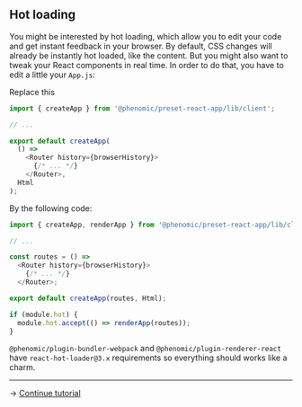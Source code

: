 ## Hot loading

You might be interested by hot loading, which allow you to edit your code and
get instant feedback in your browser.
By default, CSS changes will already be instantly hot loaded, like the content.
But you might also want to tweak your React components in real time.
In order to do that, you have to edit a little your `App.js`:

Replace this

```js
import { createApp } from '@phenomic/preset-react-app/lib/client';

// ...

export default createApp(
  () =>
    <Router history={browserHistory}>
      {/* ... */}
    </Router>,
  Html
);
```

By the following code:

```js
import { createApp, renderApp } from '@phenomic/preset-react-app/lib/client';

// ...

const routes = () =>
  <Router history={browserHistory}>
    {/* ... */}
  </Router>;

export default createApp(routes, Html);

if (module.hot) {
  module.hot.accept(() => renderApp(routes));
}
```

``@phenomic/plugin-bundler-webpack`` and ``@phenomic/plugin-renderer-react`` have
``react-hot-loader@3.x`` requirements so everything should works like a charm.

---

→ [Continue tutorial](9.md)
